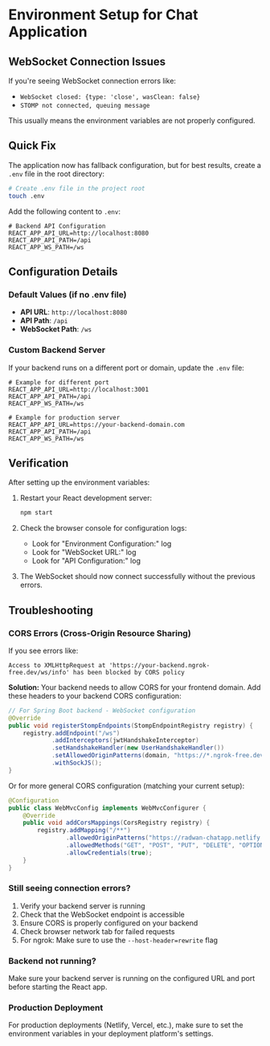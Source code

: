 # Environment Setup for Chat Application

## WebSocket Connection Issues

If you're seeing WebSocket connection errors like:
- `WebSocket closed: {type: 'close', wasClean: false}`
- `STOMP not connected, queuing message`

This usually means the environment variables are not properly configured.

## Quick Fix

The application now has fallback configuration, but for best results, create a `.env` file in the root directory:

```bash
# Create .env file in the project root
touch .env
```

Add the following content to `.env`:

```env
# Backend API Configuration
REACT_APP_API_URL=http://localhost:8080
REACT_APP_API_PATH=/api
REACT_APP_WS_PATH=/ws
```

## Configuration Details

### Default Values (if no .env file)
- **API URL**: `http://localhost:8080`
- **API Path**: `/api`
- **WebSocket Path**: `/ws`

### Custom Backend Server
If your backend runs on a different port or domain, update the `.env` file:

```env
# Example for different port
REACT_APP_API_URL=http://localhost:3001
REACT_APP_API_PATH=/api
REACT_APP_WS_PATH=/ws

# Example for production server
REACT_APP_API_URL=https://your-backend-domain.com
REACT_APP_API_PATH=/api
REACT_APP_WS_PATH=/ws
```

## Verification

After setting up the environment variables:

1. Restart your React development server:
   ```bash
   npm start
   ```

2. Check the browser console for configuration logs:
   - Look for "Environment Configuration:" log
   - Look for "WebSocket URL:" log
   - Look for "API Configuration:" log

3. The WebSocket should now connect successfully without the previous errors.

## Troubleshooting

### CORS Errors (Cross-Origin Resource Sharing)
If you see errors like:
```
Access to XMLHttpRequest at 'https://your-backend.ngrok-free.dev/ws/info' has been blocked by CORS policy
```

**Solution:** Your backend needs to allow CORS for your frontend domain. Add these headers to your backend CORS configuration:

```java
// For Spring Boot backend - WebSocket configuration
@Override
public void registerStompEndpoints(StompEndpointRegistry registry) {
    registry.addEndpoint("/ws")
            .addInterceptors(jwtHandshakeInterceptor)
            .setHandshakeHandler(new UserHandshakeHandler())
            .setAllowedOriginPatterns(domain, "https://*.ngrok-free.dev")
            .withSockJS();
}
```

Or for more general CORS configuration (matching your current setup):
```java
@Configuration
public class WebMvcConfig implements WebMvcConfigurer {
    @Override
    public void addCorsMappings(CorsRegistry registry) {
        registry.addMapping("/**")
                .allowedOriginPatterns("https://radwan-chatapp.netlify.app", "https://*.ngrok-free.dev")
                .allowedMethods("GET", "POST", "PUT", "DELETE", "OPTIONS")
                .allowCredentials(true);
    }
}
```

### Still seeing connection errors?
1. Verify your backend server is running
2. Check that the WebSocket endpoint is accessible
3. Ensure CORS is properly configured on your backend
4. Check browser network tab for failed requests
5. For ngrok: Make sure to use the `--host-header=rewrite` flag

### Backend not running?
Make sure your backend server is running on the configured URL and port before starting the React app.

### Production Deployment
For production deployments (Netlify, Vercel, etc.), make sure to set the environment variables in your deployment platform's settings.
